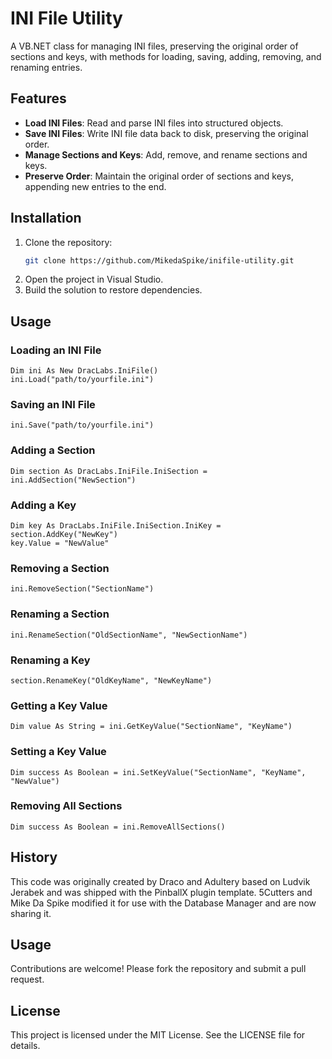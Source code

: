 # INI File Utility

A VB.NET class for managing INI files, preserving the original order of sections and keys, with methods for loading, saving, adding, removing, and renaming entries.

## Features

- **Load INI Files**: Read and parse INI files into structured objects.
- **Save INI Files**: Write INI file data back to disk, preserving the original order.
- **Manage Sections and Keys**: Add, remove, and rename sections and keys.
- **Preserve Order**: Maintain the original order of sections and keys, appending new entries to the end.

## Installation

1. Clone the repository:
    ```sh
    git clone https://github.com/MikedaSpike/inifile-utility.git
    ```
2. Open the project in Visual Studio.
3. Build the solution to restore dependencies.

## Usage

### Loading an INI File

```vb.net
Dim ini As New DracLabs.IniFile()
ini.Load("path/to/yourfile.ini")
```

### Saving an INI File

```vb.net
ini.Save("path/to/yourfile.ini")
```

### Adding a Section

```vb.net
Dim section As DracLabs.IniFile.IniSection = ini.AddSection("NewSection")
```

### Adding a Key

```vb.net
Dim key As DracLabs.IniFile.IniSection.IniKey = section.AddKey("NewKey")
key.Value = "NewValue"
```

### Removing a Section

```vb.net
ini.RemoveSection("SectionName")
```

### Renaming a Section

```vb.net
ini.RenameSection("OldSectionName", "NewSectionName")
```

### Renaming a Key 

```vb.net
section.RenameKey("OldKeyName", "NewKeyName")
```

### Getting a Key Value

```vb.net
Dim value As String = ini.GetKeyValue("SectionName", "KeyName")
```

### Setting a Key Value

```vb.net
Dim success As Boolean = ini.SetKeyValue("SectionName", "KeyName", "NewValue")
```

### Removing All Sections

```vb.net
Dim success As Boolean = ini.RemoveAllSections()
```

## History
This code was originally created by Draco and Adultery based on Ludvik Jerabek and was shipped with the PinballX plugin template. 5Cutters and Mike Da Spike modified it for use with the Database Manager and are now sharing it.

## Usage
Contributions are welcome! Please fork the repository and submit a pull request.

## License
This project is licensed under the MIT License. See the LICENSE file for details.
